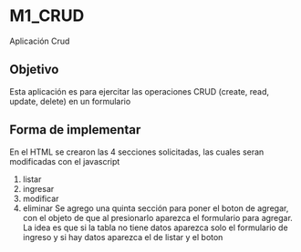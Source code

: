 # M1_CRUD
 Aplicación Crud
 ## Objetivo
 Esta aplicación es para ejercitar las operaciones CRUD (create, read, update, delete) en un formulario

 ## Forma de implementar
En el HTML se crearon las 4 secciones solicitadas, las cuales seran modificadas con el javascript
1) listar
2) ingresar
3) modificar
4) eliminar
Se agrego una quinta sección para poner el boton de agregar, con el objeto de que al presionarlo aparezca el
formulario para agregar. La idea es que si la tabla no tiene datos aparezca solo el formulario de ingreso y
si hay datos aparezca el de listar y el boton
